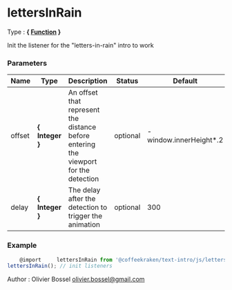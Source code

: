 # lettersInRain

<!-- @namespace: text-intro.lettersInRain -->

Type : **{ [Function](https://developer.mozilla.org/fr/docs/Web/JavaScript/Reference/Objets_globaux/Function) }**


Init the listener for the "letters-in-rain" intro to work



### Parameters
Name  |  Type  |  Description  |  Status  |  Default
------------  |  ------------  |  ------------  |  ------------  |  ------------
offset  |  **{ Integer }**  |  An offset that represent the distance before entering the viewport for the detection  |  optional  |  -window.innerHeight*.2
delay  |  **{ Integer }**  |  The delay after the detection to trigger the animation  |  optional  |  300

### Example
```js
	@import 	lettersInRain from '@coffeekraken/text-intro/js/lettersInRain';
lettersInRain(); // init listeners
```
Author : Olivier Bossel [olivier.bossel@gmail.com](mailto:olivier.bossel@gmail.com)